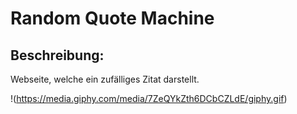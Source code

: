 # Random Quote Machine
## Beschreibung:
Webseite, welche ein zufälliges Zitat darstellt.

!(https://media.giphy.com/media/7ZeQYkZth6DCbCZLdE/giphy.gif)

